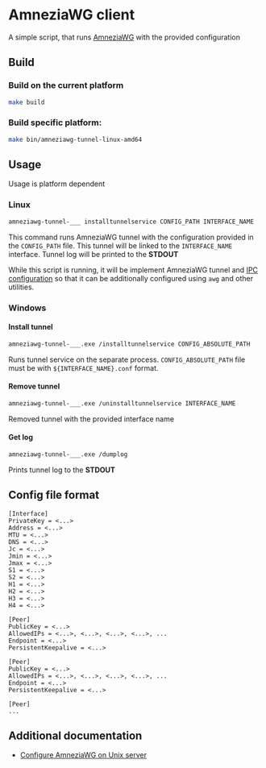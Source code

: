 # AmneziaWG client

A simple script, that runs [AmneziaWG](https://docs.amnezia.org/documentation/amnezia-wg/) with the provided configuration

## Build

### Build on the current platform

```bash
make build
```

### Build specific platform:

```bash
make bin/amneziawg-tunnel-linux-amd64
```

## Usage

Usage is platform dependent

### Linux

```bash
amneziawg-tunnel-___ installtunnelservice CONFIG_PATH INTERFACE_NAME
```

This command runs AmneziaWG tunnel with the configuration provided in the `CONFIG_PATH` file.
This tunnel will be linked to the `INTERFACE_NAME` interface.
Tunnel log will be printed to the **STDOUT**

While this script is running, it will be implement AmneziaWG tunnel and 
[IPC configuration](https://www.wireguard.com/xplatform/) so that it can be additionally configured using `awg` and other utilities.

### Windows

#### Install tunnel

```bash
amneziawg-tunnel-___.exe /installtunnelservice CONFIG_ABSOLUTE_PATH
```

Runs tunnel service on the separate process. `CONFIG_ABSOLUTE_PATH` file must be with `${INTERFACE_NAME}.conf` format.

#### Remove tunnel

```bash
amneziawg-tunnel-___.exe /uninstalltunnelservice INTERFACE_NAME
```

Removed tunnel with the provided interface name

#### Get log

```bash
amneziawg-tunnel-___.exe /dumplog
```

Prints tunnel log to the **STDOUT**

## Config file format

```
[Interface]
PrivateKey = <...>
Address = <...>
MTU = <...>
DNS = <...>
Jc = <...>
Jmin = <...>
Jmax = <...>
S1 = <...>
S2 = <...>
H1 = <...>
H2 = <...>
H3 = <...>
H4 = <...>

[Peer]
PublicKey = <...>
AllowedIPs = <...>, <...>, <...>, <...>, ...
Endpoint = <...>
PersistentKeepalive = <...>

[Peer]
PublicKey = <...>
AllowedIPs = <...>, <...>, <...>, <...>, ...
Endpoint = <...>
PersistentKeepalive = <...>

[Peer]
...
```

## Additional documentation

* [Configure AmneziaWG on Unix server](./SERVER_CONFIG_UNIX.md)
